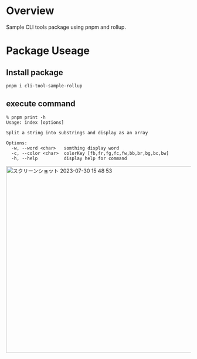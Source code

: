 # Overview

Sample CLI tools package using pnpm and rollup.

# Package Useage

## Install package

```
pnpm i cli-tool-sample-rollup
```

## execute command

```shell
% pnpm print -h
Usage: index [options]

Split a string into substrings and display as an array

Options:
  -w, --word <char>   somthing display word
  -c, --color <char>  colorKey [fb,fr,fg,fc,fw,bb,br,bg,bc,bw]
  -h, --help          display help for command
```

<img width="509" alt="スクリーンショット 2023-07-30 15 48 53" src="https://github.com/t-shiratori/cli-tool-sample-rollup/assets/8470739/a32e88e7-936f-414b-b7b8-fabb23d39de3">
